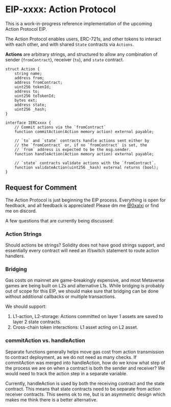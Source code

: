 # EIP-xxxx: Action Protocol

This is a work-in-progress reference implementation of the upcoming Action Protocol EIP.

The Action Protocol enables users, ERC-721s, and other tokens to interact with each other, and with shared `State` contracts via `Actions`.

**Actions** are arbitrary strings, and structured to allow any combination of sender (`fromContract`), receiver (`to`), and `state` contract.

```solidity
struct Action {
    string name;
    address from;
    address fromContract;
    uint256 tokenId;
    address to;
    uint256 toTokenId;
    bytes ext;
    address state;
    uint256 _hash;
}

interface IERCxxxx {
    // Commit actions via the `fromContract`
    function commitAction(Action memory action) external payable;

    // `to` and `state` contracts handle actions sent either by 
    // the `fromContract` or, if no `fromContract` is set, the 
    // `from` address is expected to be the msg.sender.
    function handleAction(Action memory action) external payable;

    // `state` contracts validate actions with the `fromContract`.
    function validateAction(uint256 _hash) external returns (bool);
}
```

## Request for Comment

The Action Protocol is just beginning the EIP process. Everything is open for feedback, and all feedback is appreciated! Please dm me [@0xalxi](https://twitter.com/0xalxi) or find me on discord.

A few questions that are currently being discussed:

### Action Strings

Should actions be strings? Solidity does not have good strings support, and essentially every contract will need an if/switch statement to route action handlers.

### Bridging

Gas costs on mainnet are game-breakingly expensive, and most Metaverse games are being built on L2s and alternative L1s. While bridging is probably out of scope for this EIP, we should make sure that bridging can be done without additional callbacks or multiple transactions.

We should support: 

1. L1-action, L2-storage: Actions committed on layer 1 assets are saved to layer 2 state contracts.
2. Cross-chain token interactions: L1 asset acting on L2 asset.

### commitAction vs. handleAction

Separate functions generally helps move gas cost from action transmission to contract deployment, as we do not need as many checks. If commitAction was merged into handleAction, how do we know what step of the process we are on when a contract is both the sender and receiver? We would need to track the action step in a separate variable.

Currently, handleAction is used by both the receiving contract and the state contract. This means that state contracts need to be separate from action receiver contracts. This seems ok to me, but is an asymmetric design which makes me think there is a better alternative.
